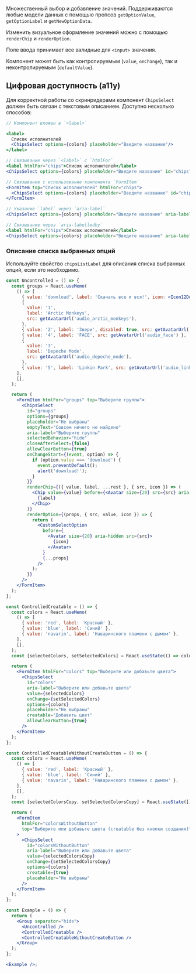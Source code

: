 Множественный выбор и добавление значений. Поддерживаются любые модели данных с помощью пропсов `getOptionValue`, `getOptionLabel` и `getNewOptionData`.

Изменить визуальное оформление значений можно с помощью `renderChip` и `renderOption`.

Поле ввода принимает все валидные для `<input>` значения.

Компонент может быть как контролируемым (`value`, `onChange`), так и неконтролируемым (`defaultValue`).

## Цифровая доступность (a11y)

Для корректной работы со скринридерами компонент `ChipsSelect` должен быть связан с текстовым описанием. Доступно несколько способов:

```jsx static
// Компонент вложен в `<label>`

<label>
  Список исполнителей
  <ChipsSelect options={colors} placeholder="Введите название"/>
</label>

// Связывание через `<label>` с `htmlFor`
<label htmlFor="chips">Список исполнителей</label>
<ChipsSelect options={colors} placeholder="Введите название" id="chips"/>

// Связывание с использование компонента `FormItem`
<FormItem top="Список исполнителей" htmlFor="chips">
  <ChipsSelect options={colors} placeholder="Введите название" id="chips"/>
</FormItem>

// Указание `label` через `aria-label`
<ChipsSelect options={colors} placeholder="Введите название" aria-label="Список исполнителей"/>

// Связывание через `aria-labelledby`
<label htmlFor="chips">Список исполнителей</label>
<ChipsSelect options={colors} placeholder="Введите название" aria-labelledby="chips"/>
```

### Описание списка выбранных опций

Используйте свойство `chipsListLabel` для описания списка выбранных опций, если это необходимо.

```jsx { "props": { "layout": false, "iframe": false } }
const Uncontrolled = () => {
  const groups = React.useMemo(
    () => [
      { value: 'download', label: 'Скачать все и вся!', icon: <Icon12Download /> },
      {
        value: '1',
        label: 'Arctic Monkeys',
        src: getAvatarUrl('audio_arctic_monkeys'),
      },
      { value: '2', label: 'Звери', disabled: true, src: getAvatarUrl('audio_leto_zveri') },
      { value: '4', label: 'FACE', src: getAvatarUrl('audio_face') },
      {
        value: '3',
        label: 'Depeche Mode',
        src: getAvatarUrl('audio_depeche_mode'),
      },
      { value: '5', label: 'Linkin Park', src: getAvatarUrl('audio_linkin_park') },
    ],
    [],
  );

  return (
    <FormItem htmlFor="groups" top="Выберите группы">
      <ChipsSelect
        id="groups"
        options={groups}
        placeholder="Не выбраны"
        emptyText="Совсем ничего не найдено"
        aria-label="Выберите группы"
        selectedBehavior="hide"
        closeAfterSelect={false}
        allowClearButton={true}
        onChangeStart={(event, option) => {
          if (option.value === 'download') {
            event.preventDefault();
            alert('download!');
          }
        }}
        renderChip={({ value, label, ...rest }, { src, icon }) => (
          <Chip value={value} before={<Avatar size={20} src={src} aria-hidden />} {...rest}>
            {label}
          </Chip>
        )}
        renderOption={(props, { src, value, icon }) => {
          return (
            <CustomSelectOption
              before={
                <Avatar size={20} aria-hidden src={src}>
                  {icon}
                </Avatar>
              }
              {...props}
            />
          );
        }}
      />
    </FormItem>
  );
};

const ControlledCreatable = () => {
  const colors = React.useMemo(
    () => [
      { value: 'red', label: 'Красный' },
      { value: 'blue', label: 'Синий' },
      { value: 'navarin', label: 'Наваринского пламени с дымом' },
    ],
    [],
  );
  const [selectedColors, setSelectedColors] = React.useState(() => colors.slice(0, 2));

  return (
    <FormItem htmlFor="colors" top="Выберите или добавьте цвета">
      <ChipsSelect
        id="colors"
        aria-label="Выберите или добавьте цвета"
        value={selectedColors}
        onChange={setSelectedColors}
        options={colors}
        placeholder="Не выбраны"
        creatable="Добавить цвет"
        allowClearButton={true}
      />
    </FormItem>
  );
};

const ControlledCreatableWithoutCreateButton = () => {
  const colors = React.useMemo(
    () => [
      { value: 'red', label: 'Красный' },
      { value: 'blue', label: 'Синий' },
      { value: 'navarin', label: 'Наваринского пламени с дымом' },
    ],
    [],
  );
  const [selectedColorsCopy, setSelectedColorsCopy] = React.useState([]);

  return (
    <FormItem
      htmlFor="colorsWithoutButton"
      top="Выберите или добавьте цвета (creatable без кнопки создания)"
    >
      <ChipsSelect
        id="colorsWithoutButton"
        aria-label="Выберите или добавьте цвета"
        value={selectedColorsCopy}
        onChange={setSelectedColorsCopy}
        options={colors}
        creatable={true}
        placeholder="Не выбраны"
      />
    </FormItem>
  );
};

const Example = () => {
  return (
    <Group separator="hide">
      <Uncontrolled />
      <ControlledCreatable />
      <ControlledCreatableWithoutCreateButton />
    </Group>
  );
};

<Example />;
```
